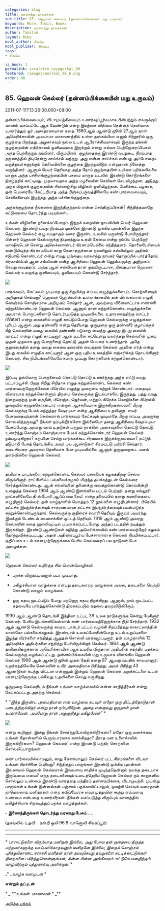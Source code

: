 ```yaml
---
categories: blog
title: வரலாற்று நாயகர்கள்
sub_title: 85. ஹெலன் கெல்லர் (தன்னம்பிக்கையின் மறு உருவம்)
keywords: More, Tamil, Books
description: வரலாற்று நாயகர்கள்
author: Tamilan
layout: Ruby
nool_author: சிலம்பு
nool_publiser: சிலம்பு
tags:
- சிலம்பு

is_book: 1
permalink: varalatru_nayagarkal_88
featured: /images/noolkal_96_6.png
order: 88
---
```



## 85. ஹெலன் கெல்லர் (தன்னம்பிக்கையின் மறு உருவம்)

2011-07-11T13:26:00.000+08:00



தன்னம்பிக்கையையும், விடாமுயற்சியையும் உணர்வுப்பூர்வமாக பின்பற்றும் எவருக்கும் வானம் வசப்பட்டே ஆக வேண்டும் என்ற இயற்கை விதியை தெள்ளத் தெளிவாக உணர்த்தும் ஓர் அசாதரணமான கதை. 1880ஆம் ஆண்டு ஜூன் 27ஆம் நாள் அமெரிக்காவின் அலபாமா மாகாணத்தில் உள்ள தஸ்கம்பியா எனும் சிற்றூரில் ஒரு குழந்தை பிறந்தது. அழகாகவும் நல்ல உடல் ஆரோக்கியமாகவும் இருந்த தங்கள் குழந்தையின் எதிர்காலம் ஒளிமயமாக இருக்கும் என்று எல்லா பெற்றோரைப்போல் அந்த பெற்றோரும் நம்பினர், விரும்பினர். குழந்தைக்கு இரண்டு வயதுகூட நிரம்பாத தருணத்தில் திடிரென்று காய்ச்சல் வந்தது. அது என்ன காய்ச்சல் என்பது அப்போதைய மருத்துவர்களுக்கும் தெரியவில்லை குழந்தை இறந்துவிடும் என்றுதான் நினைத்து வருந்தினர். ஆனால் பெயர் தெரியாத அந்த நோய் குழந்தையின் உயிரை பறிக்கவில்லை மாறாக அந்த பச்சிளங்குழந்தையின் பசுமை மாறாத உடலில் இரண்டு கொடூரங்களை நிகழ்த்திக் காட்டியது. முதலாவதாக அந்த மழலையின் செவிகள் செயலிழந்தன. அடுத்து அந்த பிஞ்சுக் குழந்தையின் சின்னஞ்சிறு விழிகள் ஒளியிழந்தன. பேசிக்கூட பழகாத, தன் பெயரையே கேட்டறியாத அந்த பிஞ்சுப்பருவத்திலேயே கண் பார்வையையும், செவிகளையும் இழந்தது அந்த பச்சிளங்குழந்தை.

அந்தக்குழந்தை நீங்களாக இருந்திருந்தால் என்ன செய்திருப்பீர்கள்? சிந்தித்தவாறே கட்டுரையை தொடர்ந்து படியுங்கள்....

உங்கள் விழிகளை நனைக்கப்போகும் இந்தக் கதையின் நாயகியின் பெயர் ஹெலன் கெல்லர். இரண்டு வயது நிரம்பும் முன்னே இரண்டு முக்கிய புலன்களை இழந்த ஹெலன் கெல்லர் ஏழு வயதாகும் வரை இருண்ட உலகில் மருண்டு போயிருந்தார். பின்னர் ஹெலன் கெல்லருக்கு நிபுனத்துவ உதவி தேவை என்று நம்பிய பெற்றோர் வாஷிங்டென் சென்று அலெக்ஸாண்டர் கிரகாம்பெல்லை சந்தித்தனர். தொலைபேசியைக் கண்டுபிடித்த கிரகாம்பெல் காது கேளாதருக்கான நலனிலும் கல்வியிலும் அதிகம் ஈடுபாடு கொண்டவர் என்று எமது முந்தைய வரலாற்று நாயகர் தொகுப்பில் பார்த்தோம். கிரகாம்பெல் ஆன் சல்லிவன் என்ற ஆசிரியை ஹெலன் ஹெல்லருக்கு அறிமுகம் செய்து வைத்தார். அந்த ஆன் சல்லிவன்தான் கும்மிருட்டான, நிசப்தமான ஹெலன் கெல்லர் உலகுக்கு ஒளியையும், ஒலியையும் கொண்டு சேர்த்தார்.

![](http://2.bp.blogspot.com/-MoZ2XyU8_Kc/ThEjwyOgGvI/AAAAAAAAAuY/Cgnug4PSAiw/s320/1+Helen+Keller+Long+Hair.jpg)

பார்க்கவும், கேட்கவும் முடியாத ஒரு சிறுமிக்கு எப்படி எழுத்துக்களையும், சொற்களையும் அறிமுகம் செய்வது? ஹெலன் ஹெல்லரின் உள்ளங்கையில் தன் விரல்களால் எழுதி கொஞ்சம் கொஞ்சமாக அறிமுகம் செய்தார் ஆன், அவற்றை விளையாட்டாக எண்ணி கற்றுக்கொண்டார் ஹெலன் கெல்லர். ஆனால் தான் கற்றுக்கொண்ட எழுத்துக்களை அவரால் பொருட்களோடு தொடர்புபடுத்த முடியவில்லை. உதாரணத்திற்கு வாட்டர் (Water) என்று கைகளில் எழுதி காட்டும்போது ஹெலன் கெல்லருக்கு எழுத்துக்கள் புரியும் ஆனால் அது தண்ணீர் என்று தெரியாது. ஒருமுறை ஒரு தண்ணீர் குழாய்க்குக் கீழ் கெல்லரின் வலது கையில் தண்ணீர் படுமாறு வைத்து அவரது இடது கையில் வாட்டர் என்று எழுதி காட்டினார் ஆன் உடனே சட்டென்று மலர்ந்தது கெல்லரின் முகம். முதன் முதலாக ஒரு பொருளைத் தொட்டு அதன் பெயரை உணர்ந்தார். அதே குதூகலத்தில் தனது வலது கையை தரையில் வைத்தார் கெல்லர் அதனை எர்த் என்று இடது கையில் எழுதிக் காட்டினார் ஆன் ஒரு புதிய உலகத்தில் சஞ்சரிக்கத் தொடங்கினார் கெல்லர். சில நிமிடங்களிலேயே சுமார் முப்பது சொற்களைக் கற்றுக்கொண்டார்.

![](http://3.bp.blogspot.com/-Bd29IFOYKMI/ThFOe7boJlI/AAAAAAAAAuc/n4btl1EbHXA/s320/helen_keller...jpg)

இப்படி ஒவ்வொரு பொருளையும் தொட்டு தொட்டு உணர்ந்தது அந்த எட்டு வயது பட்டாம்பூச்சி. பிறகு சிறிது சிறிதாக எழுத கற்றுக்கொண்ட கெல்லர் கண் பார்வையற்றோருக்கோன பிரெயில் எழுத்து முறையை கற்றுக் கொண்டார். எதையும் விரைவாக கற்றுக்கொள்ளும் திறமை கெல்லருக்கு இயல்பாகவே இருந்தது. பத்து வயது நிறைவதற்கு முன் லத்தீன், பிரெஞ்சு, ஜெர்மன், மற்றும் கிரேக்க மொழிகளை பிரெயில் முறையில் கற்றுக்கொண்டார் என்றால் ஆச்சரியமாக இருக்கிறதல்லவா!! பிறகு கெல்லருக்கு பேசக் கற்றுத்தர ஷேரபுலா என்ற ஆசிரியை உதவினார். எவர் பேசுவதையும்தான் கெல்லரால் பார்க்கவும் கேட்கவும் முடியாதே பிறகு எப்படி அவருக்கு சொல்லித்தருவது? நீங்கள் நம்புகிறீர்களோ இல்லையோ தனது ஆசிரியை ஷேரஃபுலா பேசும்போது அவரது வாய் உதடுகள் மற்றும் நாக்கின் அசைவுகளை தொட்டு தொட்டு உணர்ந்து கொஞ்சம் கொஞ்சமாக பேசக் கற்றுக்கொண்டார் ஹெலன் கெல்லர். நம்பமுடிகிறதா? கற்பனை செய்து பார்க்கக்கூட சிரமமாக இருக்கிறதல்லவா? தட்டுத் தடுமாறி பேசத் தொடங்கிய அவர் பல ஆண்டுகள் சிரமபட்டு பயிற்சி செய்தார். கடைசிவரை அவரால் தெளிவாக பேச முடியவில்லை ஆனால் ஒருமுறைகூட மனம் தளரவில்லை ஹெலன் கெல்லர்.

![](http://1.bp.blogspot.com/-t5NMYYKbcNM/ThFP2SAJzwI/AAAAAAAAAus/Zdn5dWmJkoY/s320/helen_keller_4.jpg)

தனியாக பாடங்களை கற்றுக்கொண்ட கெல்லர் பல்கலைக் கழகத்திற்கு செல்ல விரும்பினார். ராட்கிளிஃப் பல்கலைக்கழகம் மிகுந்த தயக்கத்துடன் கெல்லரை சேர்த்துக்கொண்டது. ஆன் சல்லிவனை துணைக்கு வைத்துகொண்டு தொய்வின்றி உழைத்த கெல்லர் 1904 ஆம் ஆண்டு இளங்கலை பட்டம் பெற்றார். தனது கல்லூரி நாட்களிலேயே தி ஸ்டோரி ஆஃப் மை லைப்’ என்ற தலைப்பில் தனது சுயசரிதையை எழுதினார் கெல்லர். தன் வாழ்நாளில் மொத்தம் 12 நூல்களை எழுதியுள்ளார். பிரெயில் தட்டச்சு இயந்திரத்தையும் சாதரணமான தட்டச்சு இயந்திரத்தையும் பயன்படுத்த கற்றுக்கொண்டிருந்தார். கெல்லருக்கு குதிரைச் சவாரி தெரியும் இருவர் அமர்ந்து இயக்கும் டேண்டம் பைசைக்கிள் ஓட்டத் தெரியும். 1919 ஆம் ஆண்டு அவரது கெல்லரின் கதை ஹாலிவுட்டில் படமாக்கப்பட்டபோது அந்தப் படத்தில் நடித்தும் இருக்கிறார். இரண்டு ஆண்டுகள் கழித்து அமெரிக்காவில் கண் பார்வையற்றோர் கழகம் தோற்றுவிக்கப்பட்டது. அதன் அதிகாரப்பூர்வ பேச்சாளாராக கெல்லர் நியமிக்கப்பட்டார். குறிப்பாக உடல் ஊனமுற்றோருக்காக பேசிய கெல்லரைப் பல நாடுகள் பேச அழைத்தன.

![](http://1.bp.blogspot.com/-WBTpZNIIOQo/ThFPdm4G0aI/AAAAAAAAAuo/yrxLVH0NC1M/s1600/images.jpg)

_ஹெலன் கெல்லர் உதிர்த்த சில பொன்மொழிகள்:_

  * பறக்க விரும்புபவனால் படர முடியாது.

  * மகிழ்ச்சியான வாழ்க்கை என்பது தடைகளற்ற வாழ்க்கை அல்ல, தடைகளை வெற்றி கொண்டு வாழும் வாழக்கை.

  * ஒரு கதவு மூடப்படும் போது மற்றொரு கதவு திறக்கிறது. ஆனால், நாம் மூடப்பட்ட கதவையே பார்த்துக்கொண்டு திறக்கப்படும் கதவை தவறவிடுகிறோம்.

1930 ஆம் ஆண்டு தொடங்கி இந்தியா உட்பட 39 உலக நாடுகளுக்கு சென்று பேசினார் கெல்லர். பேசிய இடங்களிலெல்லாம் கண் பார்வையற்றோருக்காக நிதி சேர்த்தார். 1932 ஆம் ஆண்டு கெல்லருக்கு கவுரவ டாக்டர் பட்டம் வழங்கி சிறப்பித்தது ஸ்காட்லாந்தின் லாஸ்கோ பல்கலைக்கழகம். இரண்டாம் உலகப்போரின்போது உடல் உறுப்புகளை இழந்த வீரர்களை சந்தித்து ஆறுதல் சொல்லி ஊக்கமூட்டினார். தன் வாழ்நாளில் 12 அமெரிக்க அதிபர்களை சந்தித்து பேசியிருக்கிறார் கெல்லர். 1964 ஆம் ஆண்டு தனிமனிதருக்கான அமெரிக்காவின் ஆக உயரிய விருதான அதிபரின் சுதந்திர பதக்கம் கெல்லருக்கு வழங்கப்பட்டது. தன்னம்பிக்கையின் மறு உருவாக விளங்கிய ஹெலன் கெல்லர் 1968 ஆம் ஆண்டு ஜூன் முதல் தேதி தனது 87 ஆவது வயதில் காலமானார். உறக்கத்திலேயே கெல்லரின் உயிர் அமைதியாக பிரிந்தது. அவர் பிரிந்து 43 ஆண்டுகள் கடந்து விட்டன என்றாலும் இன்றும் ஹெலன் கெல்லர் அறக்கட்டளை உடல் ஊனமுற்றோருக்கு பல்வேறு உதவிகளை செய்து வருகிறது.

ஒருமுறை கெல்லரிடம் நீங்கள் உங்கள் வாழ்க்கையில் என்ன சாதித்தீர்கள் என்று கேட்கப்பட்டது அதற்கு கெல்லர்:

_* _“இந்த இருண்ட அமைதியான என் வாழ்வை கடவுள் ஏதோ ஒரு திட்டத்தோடுதான் படைத்திருக்கிறார் என்று நான் நம்புகிறேன். அதை என்றாவது ஒருநாள் நான் உணர்வேன். அப்போது நான் அதுகுறித்து மகிழ்வேன்”__ *

![](http://3.bp.blogspot.com/-gcn8sHpy6cQ/ThFPDx9DwLI/AAAAAAAAAuk/OfLCZQH5_fU/s320/g20749_u28958_HelenKeller.jpg)

என்று கூறினார். இன்று நீங்கள் சோர்ந்துபோயிருக்கிறீர்களா? ஏதோ ஒரு மனச்சுமை உங்கள் தோள்களில் பெரும்பாரமாக கனக்கிறதா? தீராத மன உளைச்சலில் இருக்கிறீர்களா? ஹெலன் கெல்லர்’ என்ற இரண்டு மந்திர சொற்களை சொல்லிப்பாருங்கள்.

கண் பார்வையில்லாமலும், காது கேளாமாலும் கெல்லர் பட்ட சிரமங்களை விடவா உங்கள் பிரச்சினை பெரியது? சிந்தித்துப் பாருங்கள் இரண்டு முக்கிய புலன்கள் இல்லாமல் ஹெலன் கெல்லரால் இவ்வளவு சாதிக்க முடிந்ததென்றால் நமக்கு தடையாக இருப்பவை எவை? எந்த தடைகளையும் உடைத்தெரிய ஹெலன் கெல்லர் நம் காதுகளில் சொல்லும் உண்மை இரண்டு வார்த்தை மந்திரம் தன்னம்பிக்கை, விடாமுயற்சி. முயன்று பாருங்கள் உங்கள் இன்னல்கள் பஞ்சாய் பறக்காவிட்டாலும், முயற்சி செய்யும் வரைதான் நாமெல்லாம் மனிதர்கள் என்ற கவிப்பேரரசு வைரமுத்துவின் கூற்று எவ்வளவு உண்மை என்பதை உணர்வீர்கள். நீங்கள் வசப்படுத்த விரும்பும் வானத்தில் மகிழ்ச்சியாக சிறகடித்துப் பறக்க வாழ்த்துக்கள்.

**\- இணைந்திருங்கள் தொடர்ந்து வரலாறு பேசும்.....**

(தகவலில் உதவி - நன்றி ஒலி 96.8 வானொலி சிங்கப்பூர்)

* * *

* * *

_* _பாராட்டுகளை விரும்பாத மனிதன் இல்லை, அது போல தன் குறையை திருத்த மற்றவர்களுக்கு வாய்பளிக்காதவனும் மனிதனே இல்லை, இதைக் கொஞ்சம் புரிந்துகொண்ட சராசரி மனிதன் நான்.தயவுசெய்து தவறுகளை சுட்டிக்காட்டுங்கள் நிறைகளை பகிர்ந்துகொள்ளுங்கள், சின்ன சின்ன அங்கீகாரம் மட்டுமே மனதிற்கும் வாழ்விற்கும் புத்துணர்வு அளிக்கும்.__ *

_* __வாழ்க வளமுடன்_ *

**என்றும் நட்புடன்**

_* _ **உங்கள். மாணவன் *_ _**

[அடுத்த பக்கம்](varalatru_nayagarkal_89)
